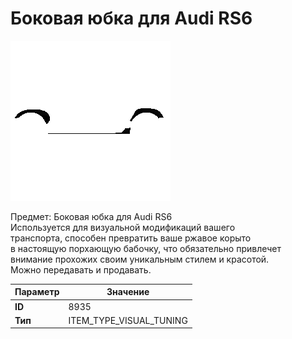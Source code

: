 # Боковая юбка для Audi RS6

![Item Image](../img/8935.webp?raw=true)

Предмет: Боковая юбка для Audi RS6<br>Используется для визуальной модификаций вашего<br>транспорта, способен превратить ваше ржавое корыто<br>в настоящую порхающую бабочку, что обязательно привлечет<br>внимание прохожих своим уникальным стилем и красотой.<br>Можно передавать и продавать.


| Параметр | Значение |
|----------|----------|
| **ID** | 8935 |
| **Тип** | ITEM_TYPE_VISUAL_TUNING |

